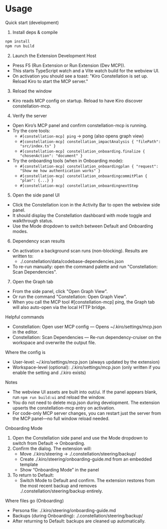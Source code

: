 # Usage

Quick start (development)

1) Install deps & compile
```bash
npm install
npm run build
```

2) Launch the Extension Development Host
- Press F5 (Run Extension or Run Extension (Dev MCP)).
- This starts TypeScript watch and a Vite watch build for the webview UI.
- On activation you should see a toast: "Kiro Constellation is set up. Reload Kiro to start the MCP server."

3) Reload the window
- Kiro reads MCP config on startup. Reload to have Kiro discover constellation-mcp.

4) Verify the server
- Open Kiro’s MCP panel and confirm constellation-mcp is running.
- Try the core tools:
  - `#[constellation-mcp] ping` → pong (also opens graph view)
  - `#[constellation-mcp] constellation_impactAnalysis { "filePath": "src/index.ts" }`
  - `#[constellation-mcp] constellation_onboarding.finalize { "chosenAction": "document" }`
- Try the onboarding tools (when in Onboarding mode):
  - `#[constellation-mcp] constellation_onboardingplan { "request": "Show me how authentication works" }`
  - `#[constellation-mcp] constellation_onboardingcommitPlan { "plan": {...} }`
  - `#[constellation-mcp] constellation_onboardingnextStep`

5) Open the side panel UI
- Click the Constellation icon in the Activity Bar to open the webview side panel.
- It should display the Constellation dashboard with mode toggle and walkthrough status.
- Use the Mode dropdown to switch between Default and Onboarding modes.

6) Dependency scan results
- On activation a background scan runs (non-blocking). Results are written to:
  - ./.constellation/data/codebase-dependencies.json
- To re-run manually: open the command palette and run "Constellation: Scan Dependencies".

7) Open the Graph tab
- From the side panel, click "Open Graph View".
- Or run the command "Constellation: Open Graph View".
- When you call the MCP tool #[constellation-mcp] ping, the Graph tab will also auto-open via the local HTTP bridge.

Helpful commands
- Constellation: Open user MCP config — Opens ~/.kiro/settings/mcp.json in the editor.
- Constellation: Scan Dependencies — Re-run dependency-cruiser on the workspace and overwrite the output file.

Where the config is
- User-level: ~/.kiro/settings/mcp.json (always updated by the extension)
- Workspace-level (optional): ./.kiro/settings/mcp.json (only written if you enable the setting and ./.kiro exists)

Notes
- The webview UI assets are built into out/ui. If the panel appears blank, run `npm run build:ui` and reload the window.
- You do not need to delete mcp.json during development. The extension upserts the constellation-mcp entry on activation.
- For code-only MCP server changes, you can restart just the server from the MCP panel—no full window reload needed.

Onboarding Mode
1) Open the Constellation side panel and use the Mode dropdown to switch from Default → Onboarding.
2) Confirm the dialog. The extension will:
   - Move ./.kiro/steering → ./.constellation/steering/backup/<timestamp>
   - Create ./.kiro/steering/onboarding-guide.md from an embedded template
   - Show “Onboarding Mode” in the panel
3) To return to Default:
   - Switch Mode to Default and confirm. The extension restores from the most recent backup and removes ./.constellation/steering/backup entirely.

Where files go (Onboarding)
- Persona file: ./.kiro/steering/onboarding-guide.md
- Backups (during Onboarding): ./.constellation/steering/backup/<timestamp>
- After returning to Default: backups are cleaned up automatically.

